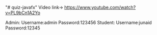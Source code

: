 "# quiz-javafx"
Video link->  https://www.youtube.com/watch?v=PL9bCn1A2Yo

Admin:
  Username:admin Password:123456
Student:
  Username:junaid Password:12345
